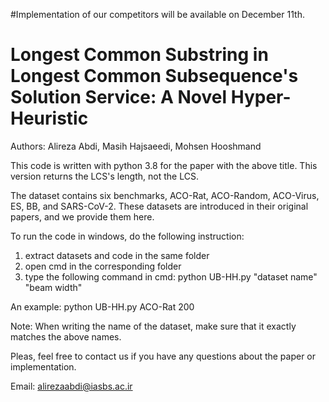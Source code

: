 #Implementation of our competitors will be available on December 11th.

# Longest Common Substring in Longest Common Subsequence's Solution Service: A Novel Hyper-Heuristic

Authors: Alireza Abdi, Masih Hajsaeedi, Mohsen Hooshmand

This code is written with python 3.8 for the paper with the above title. This version returns the LCS's length, not the LCS. 

The dataset contains six benchmarks, ACO-Rat, ACO-Random, ACO-Virus, ES, BB, and SARS-CoV-2.
These datasets are introduced in their original papers, and we provide them here.

To run the code in windows, do the following instruction:

1. extract datasets and code in the same folder
2. open cmd in the corresponding folder
3. type the following command in cmd: python UB-HH.py "dataset name" "beam width"

An example: python UB-HH.py ACO-Rat 200 
  
Note: When writing the name of the dataset, make sure that it exactly matches the above names.

Pleas, feel free to contact us if you have any questions about the paper or implementation.

Email: alirezaabdi@iasbs.ac.ir
